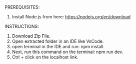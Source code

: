 PREREQUISITES:
1. Install Node.js from here: https://nodejs.org/en/download


INSTRUCTIONS:
1. Download Zip File.
2. Open extracted folder in an IDE like VsCode.
3. open terminal in the IDE and run: npm install.
4. Next, run this command on the terminal: npm run dev.
5. Ctrl + click on the localhost link.
